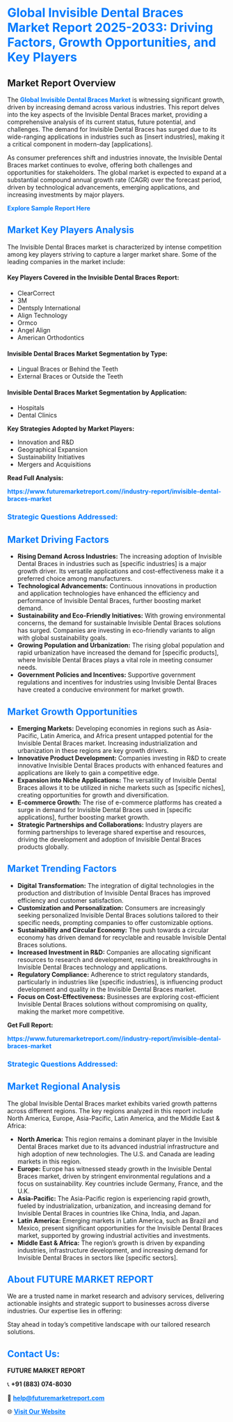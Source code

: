 <h1 style="color: #007BFF;">Global Invisible Dental Braces Market Report 2025-2033: Driving Factors, Growth Opportunities, and Key Players</h1>

<section id="overview">
<h2>Market Report Overview</h2>
<p>The <a href="https://www.futuremarketreport.com//industry-report/invisible-dental-braces-market" style="color: #007BFF; text-decoration: none;"><strong>Global Invisible Dental Braces Market</strong></a> is witnessing significant growth, driven by increasing demand across various industries. This report delves into the key aspects of the Invisible Dental Braces market, providing a comprehensive analysis of its current status, future potential, and challenges. The demand for Invisible Dental Braces has surged due to its wide-ranging applications in industries such as [insert industries], making it a critical component in modern-day [applications].</p>
<p>As consumer preferences shift and industries innovate, the Invisible Dental Braces market continues to evolve, offering both challenges and opportunities for stakeholders. The global market is expected to expand at a substantial compound annual growth rate (CAGR) over the forecast period, driven by technological advancements, emerging applications, and increasing investments by major players.</p>
</section>

<section id="overview">
<p><a href="https://www.futuremarketreport.com//request-sample/reportId=46616" style="color: #007BFF; text-decoration: none;"><strong>Explore Sample Report Here</strong></a></p>
</section>

<section id="key-players">
<h2 style="color: #007BFF;">Market Key Players Analysis</h2>
<p>The Invisible Dental Braces market is characterized by intense competition among key players striving to capture a larger market share. Some of the leading companies in the market include:</p>
<h4>Key Players Covered in the Invisible Dental Braces Report:</h4>
<ul><li>ClearCorrect</li><li>3M</li><li>Dentsply International</li><li>Align Technology</li><li>Ormco</li><li>Angel Align</li><li>American Orthodontics</li></ul>
<h4>Invisible Dental Braces Market Segmentation by Type:</h4>
<ul><li>Lingual Braces or Behind the Teeth</li><li>External Braces or Outside the Teeth</li></ul>

<h4>Invisible Dental Braces Market Segmentation by Application:</h4>
<ul><li>Hospitals</li><li>Dental Clinics</li></ul>
<p><strong>Key Strategies Adopted by Market Players:</strong></p>
<ul>
<li>Innovation and R&D</li>
<li>Geographical Expansion</li>
<li>Sustainability Initiatives</li>
<li>Mergers and Acquisitions</li>
</ul>
</section>

<section>
<p><strong>Read Full Analysis: </strong></p><a href="https://www.futuremarketreport.com//industry-report/invisible-dental-braces-market" style="color: #007BFF; text-decoration: none;"><strong>https://www.futuremarketreport.com//industry-report/invisible-dental-braces-market</strong></a>
<h3 style="color: #007BFF;">Strategic Questions Addressed:</h3>
</section>

<section id="driving-factors">
<h2 style="color: #007BFF;">Market Driving Factors</h2>
<ul>
<li><strong>Rising Demand Across Industries:</strong> The increasing adoption of Invisible Dental Braces in industries such as [specific industries] is a major growth driver. Its versatile applications and cost-effectiveness make it a preferred choice among manufacturers.</li>
<li><strong>Technological Advancements:</strong> Continuous innovations in production and application technologies have enhanced the efficiency and performance of Invisible Dental Braces, further boosting market demand.</li>
<li><strong>Sustainability and Eco-Friendly Initiatives:</strong> With growing environmental concerns, the demand for sustainable Invisible Dental Braces solutions has surged. Companies are investing in eco-friendly variants to align with global sustainability goals.</li>
<li><strong>Growing Population and Urbanization:</strong> The rising global population and rapid urbanization have increased the demand for [specific products], where Invisible Dental Braces plays a vital role in meeting consumer needs.</li>
<li><strong>Government Policies and Incentives:</strong> Supportive government regulations and incentives for industries using Invisible Dental Braces have created a conducive environment for market growth.</li>
</ul>
</section>

<section id="growth-opportunities">
<h2 style="color: #007BFF;">Market Growth Opportunities</h2>
<ul>
<li><strong>Emerging Markets:</strong> Developing economies in regions such as Asia-Pacific, Latin America, and Africa present untapped potential for the Invisible Dental Braces market. Increasing industrialization and urbanization in these regions are key growth drivers.</li>
<li><strong>Innovative Product Development:</strong> Companies investing in R&D to create innovative Invisible Dental Braces products with enhanced features and applications are likely to gain a competitive edge.</li>
<li><strong>Expansion into Niche Applications:</strong> The versatility of Invisible Dental Braces allows it to be utilized in niche markets such as [specific niches], creating opportunities for growth and diversification.</li>
<li><strong>E-commerce Growth:</strong> The rise of e-commerce platforms has created a surge in demand for Invisible Dental Braces used in [specific applications], further boosting market growth.</li>
<li><strong>Strategic Partnerships and Collaborations:</strong> Industry players are forming partnerships to leverage shared expertise and resources, driving the development and adoption of Invisible Dental Braces products globally.</li>
</ul>
</section>

<section id="trending-factors">
<h2 style="color: #007BFF;">Market Trending Factors</h2>
<ul>
<li><strong>Digital Transformation:</strong> The integration of digital technologies in the production and distribution of Invisible Dental Braces has improved efficiency and customer satisfaction.</li>
<li><strong>Customization and Personalization:</strong> Consumers are increasingly seeking personalized Invisible Dental Braces solutions tailored to their specific needs, prompting companies to offer customizable options.</li>
<li><strong>Sustainability and Circular Economy:</strong> The push towards a circular economy has driven demand for recyclable and reusable Invisible Dental Braces solutions.</li>
<li><strong>Increased Investment in R&D:</strong> Companies are allocating significant resources to research and development, resulting in breakthroughs in Invisible Dental Braces technology and applications.</li>
<li><strong>Regulatory Compliance:</strong> Adherence to strict regulatory standards, particularly in industries like [specific industries], is influencing product development and quality in the Invisible Dental Braces market.</li>
<li><strong>Focus on Cost-Effectiveness:</strong> Businesses are exploring cost-efficient Invisible Dental Braces solutions without compromising on quality, making the market more competitive.</li>
</ul>
</section>

<section>
<p><strong>Get Full Report: </strong></p><a href="https://www.futuremarketreport.com//industry-report/invisible-dental-braces-market" style="color: #007BFF; text-decoration: none;"><strong>https://www.futuremarketreport.com//industry-report/invisible-dental-braces-market</strong></a>
<h3 style="color: #007BFF;">Strategic Questions Addressed:</h3>
</section>


<section id="regional-analysis">
<h2 style="color: #007BFF;">Market Regional Analysis</h2>
<p>The global Invisible Dental Braces market exhibits varied growth patterns across different regions. The key regions analyzed in this report include North America, Europe, Asia-Pacific, Latin America, and the Middle East & Africa:</p>
<ul>
<li><strong>North America:</strong> This region remains a dominant player in the Invisible Dental Braces market due to its advanced industrial infrastructure and high adoption of new technologies. The U.S. and Canada are leading markets in this region.</li>
<li><strong>Europe:</strong> Europe has witnessed steady growth in the Invisible Dental Braces market, driven by stringent environmental regulations and a focus on sustainability. Key countries include Germany, France, and the U.K.</li>
<li><strong>Asia-Pacific:</strong> The Asia-Pacific region is experiencing rapid growth, fueled by industrialization, urbanization, and increasing demand for Invisible Dental Braces in countries like China, India, and Japan.</li>
<li><strong>Latin America:</strong> Emerging markets in Latin America, such as Brazil and Mexico, present significant opportunities for the Invisible Dental Braces market, supported by growing industrial activities and investments.</li>
<li><strong>Middle East & Africa:</strong> The region’s growth is driven by expanding industries, infrastructure development, and increasing demand for Invisible Dental Braces in sectors like [specific sectors].</li>
</ul>
</section>

<footer>
<h2 style="color: #007BFF;">About FUTURE MARKET REPORT</h2>
<p>We are a trusted name in market research and advisory services, delivering actionable insights and strategic support to businesses across diverse industries. Our expertise lies in offering:</p>

<p>Stay ahead in today’s competitive landscape with our tailored research solutions.</p>

<h2 style="color: #007BFF;">Contact Us:</h2>
<p><strong>FUTURE MARKET REPORT</strong></p>
<p>📞 <strong>+91 (883) 074-8030</strong></p>
<p>📧 <strong><a href="mailto:help@futuremarketreport.com" style="color: #007BFF;">help@futuremarketreport.com</a></strong></p>
<p>🌐 <strong><a href="https://www.futuremarketreport.com/" style="color: #007BFF;">Visit Our Website</a></strong></p>
</footer>